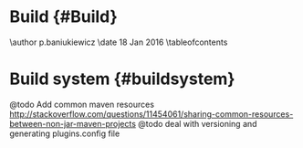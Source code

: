 
# Build {#Build}

\author p.baniukiewicz
\date 18 Jan 2016
\tableofcontents

# Build system {#buildsystem}

@todo Add common maven resources http://stackoverflow.com/questions/11454061/sharing-common-resources-between-non-jar-maven-projects
@todo deal with versioning and generating plugins.config file